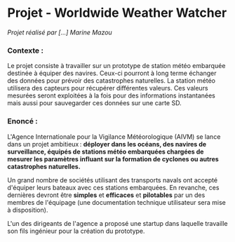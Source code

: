 # Projet - Worldwide Weather Watcher

*Projet réalisé par [...] Marine Mazou*

### Contexte :
Le projet consiste à travailler sur un prototype de station météo embarquée destinée à équiper des navires. Ceux-ci pourront à long terme échanger des données pour prévoir des catastrophes naturelles. La station météo utilisera des capteurs pour récupérer différentes valeurs. Ces valeurs mesurées seront exploitées à la fois pour des informations instantanées mais aussi pour sauvegarder ces données sur une carte SD.

### Enoncé :

L'Agence Internationale pour la Vigilance Météorologique (AIVM) se lance dans un projet ambitieux : **déployer dans les océans, des navires de surveillance, équipés de stations météo embarquées chargées de mesurer les paramètres influant sur la formation de cyclones ou autres catastrophes naturelles.**

Un grand nombre de sociétés utilisant des transports navals ont accepté d'équiper leurs bateaux avec ces stations embarquées. En revanche, ces dernières devront être **simples** et **efficaces** et **pilotables** par un des membres de l'équipage (une documentation technique utilisateur sera mise à disposition).

L'un des dirigeants de l'agence a proposé une startup dans laquelle travaille son fils ingénieur pour la création du prototype.
